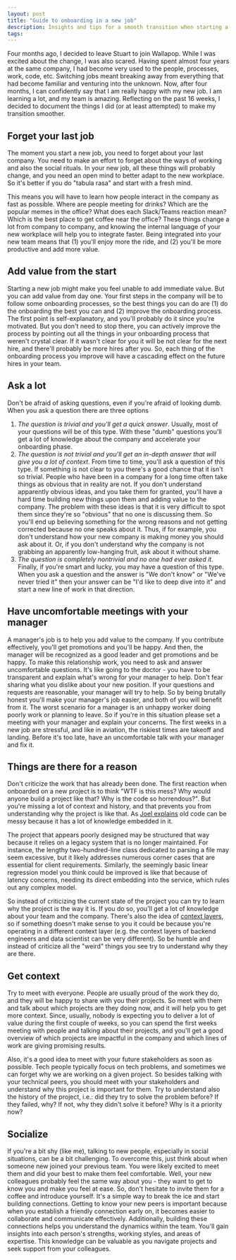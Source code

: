 ```yaml
---
layout: post
title: "Guide to onboarding in a new job" 
description: Insights and tips for a smooth transition when starting a new job
tags:
---
```


Four months ago, I decided to leave Stuart to join Wallapop. While I was excited about the change, I was also scared. Having spent almost four years at the same company, I had become very used to the people, processes, work, code, etc. Switching jobs meant breaking away from everything that had become familiar and venturing into the unknown. Now, after four months, I can confidently say that I am really happy with my new job. I am learning a lot, and my team is amazing. Reflecting on the past 16 weeks, I decided to document the things I did (or at least attempted) to make my transition smoother.


## Forget your last job

The moment you start a new job, you need to forget about your last company. You need to make an effort to forget about the ways of working and also the social rituals. In your new job, all these things will probably change, and you need an open mind to better adapt to the new workplace. So it's better if you do "tabula rasa" and start with a fresh mind.

This means you will have to learn how people interact in the company as fast as possible. Where are people meeting for drinks? Which are the popular memes in the office? What does each Slack/Teams reaction mean? Which is the best place to get coffee near the office? These things change a lot from company to company, and knowing the internal language of your new workplace will help you to integrate faster. Being integrated into your new team means that (1) you'll enjoy more the ride, and (2) you'll be more productive and add more value.

## Add value from the start

Starting a new job might make you feel unable to add immediate value. But you can add value from day one. Your first steps in the company will be to follow some onboarding processes, so the best things you can do are (1) do the onboarding the best you can and (2) improve the onboarding process. The first point is self-explanatory, and you'll probably do it since you're motivated. But you don't need to stop there, you can actively improve the process by pointing out all the things in your onboarding process that weren't crystal clear. If it wasn't clear for you it will be not clear for the next hire, and there'll probably be more hires after you. So, each thing of the onboarding process you improve will have a cascading effect on the future hires in your team.


## Ask a lot

Don't be afraid of asking questions, even if you're afraid of looking dumb. When you ask a question there are three options
1. *The question is trivial and you'll get a quick answer*. Usually, most of your questions will be of this type. With these "dumb" questions you'll get a lot of knowledge about the company and accelerate your onboarding phase.
2. *The question is not trivial and you'll get an in-depth answer that will give you a lot of context*. From time to time, you'll ask a question of this type. If something is not clear to you there's a good chance that it isn't so trivial. People who have been in a company for a long time often take things as obvious that in reality are not. If you don't understand apparently obvious ideas, and you take them for granted, you'll have a hard time building new things upon them and adding value to the company. The problem with these ideas is that it is very difficult to spot them since they're so "obvious" that no one is discussing them. So you'll end up believing something for the wrong reasons and not getting corrected because no one speaks about it. Thus, if for example, you don't understand how your new company is making money you should ask about it. Or, if you don't understand why the company is not grabbing an apparently low-hanging fruit, ask about it without shame. 
3. *The question is completely nontrivial and no one had ever asked it*. Finally, if you're smart and lucky, you may have a question of this type. When you ask a question and the answer is "We don't know" or "We've never tried it" then your answer can be "I'd like to deep dive into it" and start a new line of work in that direction.


## Have uncomfortable meetings with your manager

A manager's job is to help you add value to the company. If you contribute effectively, you'll get promotions and you'll be happy. And then, the manager will be recognized as a good leader and get promotions and be happy. To make this relationship work, you need to ask and answer uncomfortable questions. It's like going to the doctor - you have to be transparent and explain what's wrong for your manager to help. Don't fear sharing what you dislike about your new position. If your questions and requests are reasonable, your manager will try to help. So by being brutally honest you'll make your manager's job easier, and both of you will benefit from it. The worst scenario for a manager is an unhappy worker doing poorly work or planning to leave. So if you're in this situation please set a meeting with your manager and explain your concerns. The first weeks in a new job are stressful, and like in aviation, the riskiest times are takeoff and landing. Before it's too late, have an uncomfortable talk with your manager and fix it.


## Things are there for a reason

Don't criticize the work that has already been done. The first reaction when onboarded on a new project is to think "WTF is this mess? Why would anyone build a project like that? Why is the code so horrendous?". But you're missing a lot of context and history, and that prevents you from understanding why the project is like that. As [Joel explains](https://www.joelonsoftware.com/2000/04/06/things-you-should-never-do-part-i/) old code can be messy because it has a lot of knowledge embedded in it. 

The project that appears poorly designed may be structured that way because it relies on a legacy system that is no longer maintained. For instance, the lengthy two-hundred-line class dedicated to parsing a file may seem excessive, but it likely addresses numerous corner cases that are essential for client requirements. Similarly, the seemingly basic linear regression model you think could be improved is like that because of latency concerns, needing its direct embedding into the service, which rules out any complex model.

So instead of criticizing the current state of the project you can try to learn why the project is the way it is. If you do so, you'll get a lot of knowledge about your team and the company. There's also the idea of [context layers](https://lethain.com/layers-of-context/), so if something doesn't make sense to you it could be because you're operating in a different context layer (e.g. the context layers of backend engineers and data scientist can be very different). So be humble and instead of criticize all the "weird" things you see try to understand why they are there.

## Get context

Try to meet with everyone. People are usually proud of the work they do, and they will be happy to share with you their projects. So meet with them and talk about which projects are they doing now, and it will help you to get more context. Since, usually, nobody is expecting you to deliver a lot of value during the first couple of weeks, so you can spend the first weeks meeting with people and talking about their projects, and you'll get a good overview of which projects are impactful in the company and which lines of work are giving promising results.

Also, it's a good idea to meet with your future stakeholders as soon as possible. Tech people typically focus on tech problems, and sometimes we can forget why we are working on a given project. So besides talking with your technical peers, you should meet with your stakeholders and understand why this project is important for them. Try to understand also the history of the project, i.e.: did they try to solve the problem before? If they failed, why? If not, why they didn't solve it before? Why is it a priority now? 

## Socialize

If you're a bit shy (like me), talking to new people, especially in social situations, can be a bit challenging. To overcome this, just think about when someone new joined your previous team. You were likely excited to meet them and did your best to make them feel comfortable. Well, your new colleagues probably feel the same way about you - they want to get to know you and make you feel at ease. So, don't hesitate to invite them for a coffee and introduce yourself. It's a simple way to break the ice and start building connections. Getting to know your new peers is important because when you establish a friendly connection early on, it becomes easier to collaborate and communicate effectively. Additionally, building these connections helps you understand the dynamics within the team. You'll gain insights into each person's strengths, working styles, and areas of expertise. This knowledge can be valuable as you navigate projects and seek support from your colleagues.
